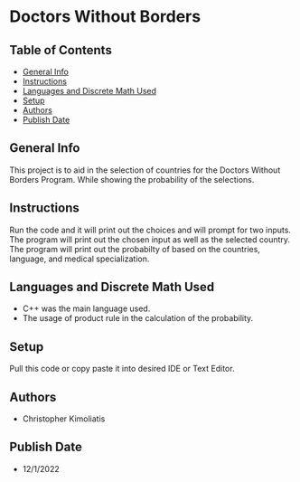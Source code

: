 # Doctors Without Borders
## Table of Contents
* [General Info](#general-info)
* [Instructions](#instructions)
* [Languages and Discrete Math Used](#languages-and-discrete-math-used)
* [Setup](#usage)
* [Authors](#authors)
* [Publish Date](#publish-date)
## General Info
This project is to aid in the selection of countries for the Doctors Without Borders Program.
While showing the probability of the selections. 
## Instructions
Run the code and it will print out the choices and will prompt for two inputs.
The program will print out the chosen input as well as the selected country.
The program will print out the probabilty of based on the countries, language, and medical specialization.
## Languages and Discrete Math Used
* C++ was the main language used.
* The usage of product rule in the calculation of the probability.
## Setup
Pull this code or copy paste it into desired IDE or Text Editor. 
## Authors
* Christopher Kimoliatis
## Publish Date
* 12/1/2022


